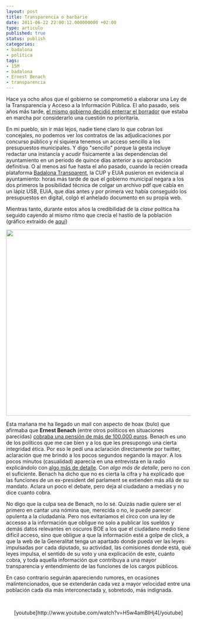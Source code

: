 ```yaml
---
layout: post
title: Transparencia o barbarie
date: 2011-06-22 22:00:12.000000000 +02:00
type: articulo
published: true
status: publish
categories:
- badalona
- política
tags:
- 15M
- badalona
- Ernest Benach
- transparencia
---
```

<p>Hace ya ocho años que el gobierno se comprometió a elaborar una Ley de la Transparencia y Acceso a la Información Pública. El año pasado, seis años más tarde, <a href="http://www.publico.es/espana/356578/el-gobierno-entierra-la-ley-de-transparencia">el mismo gobierno decidió enterrar el borrador</a> que estaba en marcha por considerarlo una cuestión no prioritaria.</p>
<p>En mi pueblo, sin ir más lejos, nadie tiene claro lo que cobran los concejales, no podemos ver los contratos de las adjudicaciones por concurso público y ni siquiera tenemos un acceso sencillo a los presupuestos municipales. Y digo "sencillo" porque la gesta incluye redactar una instancia y acudir físicamente a las dependencias del ayuntamiento en un periodo de quince días anterior a su aprobación definitiva. O al menos así fue hasta el año pasado, cuando la recién creada plataforma <a href="http://badalonatransparent.org/">Badalona Transparent</a>, la CUP y EUiA pusieron en evidencia al ayuntamiento: horas más tarde de que el gobierno municipal negara a los dos primeros la posibilidad técnica de colgar un archivo pdf que cabía en un lápiz USB, EUiA, que días antes y por primera vez había conseguido los presupuestos en digital, colgó el anhelado documento en su propia web.</p>
<p>Mientras tanto, durante estos años la credibilidad de la <em>clase</em> política ha seguido cayendo al mismo ritmo que crecía el hastío de la población (gráfico extraído de <a href="http://ictlogy.net/sociedadred/20110616-quienes-y-cuantos-son-los-indignados-delimitando-la-protesta/">aquí</a>)</p>
<p style="text-align: center;"><img class="aligncenter" title="Barómetro político 2004-2011" src="{{ site.baseurl }}/assets/0000000352.png" alt="" width="650" height="508" /></p>
<p>Esta mañana me ha llegado un mail con aspecto de hoax (bulo) que afirmaba que <strong>Ernest Benach</strong> (entre otros políticos en situaciones parecidas) <a href="http://www.diaridegirona.cat/catalunya/2010/12/08/expresidents-catalans-son-mes-ben-remunerats/451002.html">cobraba una pensión de más de 100.000 euros</a>. Benach es uno de los políticos que me cae bien y a los que les presupongo una cierta integridad ética. Por eso le pedí una aclaración directamente por twitter, aclaración que me brindó a los pocos segundos negando la mayor. A los pocos minutos (casualidad) aparecía en una entrevista en la radio explicándolo con <a href="http://www.ara.cat/politica/Ernest_Benach-sou-Parlament_ERC_0_503949798.html">algo más de detalle</a>. Con <em>algo más de detalle</em>, pero no con el suficiente. Benach ha dicho que no es cierta la cifra y ha explicado que las funciones de un ex-president del parlament se extienden más allá de su mandato. Aclara un poco el debate, pero deja al ciudadano a medias y no dice cuanto cobra.</p>
<p>No digo que la culpa sea de Benach, no lo sé. Quizás nadie quiere ser el primero en cantar una nómina que, merecida o no, le puede parecer opulenta a la ciudadanía. Pero nos evitaríamos el circo con una ley de accesso a la información que obligue no solo a publicar los sueldos y demás datos relevantes en oscuros BOE a los que el ciudadano medio tiene difícil acceso, sino que obligue a que la información esté a golpe de click, a que la web de la Generalitat tenga un apartado donde pueda ver las leyes impulsadas por cada diputado, su actividad, las comisiones donde está, qué leyes impulsa, el sentido de su voto y una explicación de este, cuánto cobra, y toda aquella información que contribuya a una mayor transparencia y entendimiento de las funciones de los cargos públicos.</p>
<p>En caso contrario seguirán apareciendo rumores, en ocasiones malintencionados, que se extenderán cada vez a mayor velocidad entre una población cada día más interconectada y, sobretodo, más indignada.</p>
<p>&nbsp;</p>
<p style="text-align: center;">[youtube]http://www.youtube.com/watch?v=H5w4amBIHj4[/youtube]</p>
